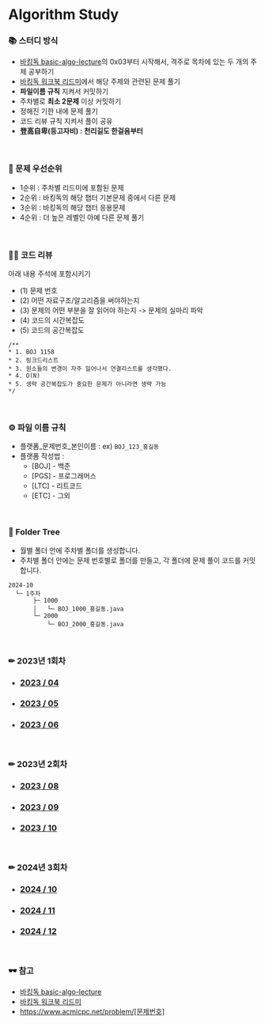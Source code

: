 # Algorithm Study

### 📚 스터디 방식
- [바킹독 basic-algo-lecture](https://github.com/encrypted-def/basic-algo-lecture)의 0x03부터 시작해서, 격주로 목차에 있는 두 개의 주제 공부하기
- [바킹독 워크북 리드미](https://github.com/encrypted-def/basic-algo-lecture/blob/master/workbook.md)에서 해당 주제와 관련된 문제 풀기
- **파일이름 규칙** 지켜서 커밋하기
- 주차별로 **최소 2문제** 이상 커밋하기
- 정해진 기한 내에 문제 풀기
- 코드 리뷰 규칙 지켜서 풀이 공유
- **登高自卑(등고자비) : 천리길도 한걸음부터**

<br/>

### 💪 문제 우선순위
- 1순위 : 주차별 리드미에 포함된 문제
- 2순위 : 바킹독의 해당 챕터 기본문제 중에서 다른 문제
- 3순위 : 바킹독의 해당 챕터 응용문제
- 4순위 : 더 높은 레벨인 아예 다른 문제 풀기

<br/>

### 🧑‍💻 코드 리뷰
아래 내용 주석에 포함시키기
- (1) 문제 번호
- (2) 어떤 자료구조/알고리즘을 써야하는지
- (3) 문제의 어떤 부분을 잘 읽어야 하는지 -> 문제의 실마리 파악
- (4) 코드의 시간복잡도
- (5) 코드의 공간복잡도

```
/**
* 1. BOJ 1158
* 2. 링크드리스트
* 3. 원소들의 변경이 자주 일어나서 연결리스트를 생각했다.
* 4. O(N)
* 5. 생략 공간복잡도가 중요한 문제가 아니라면 생략 가능
*/
```

<br/>

### ⚙️ 파일 이름 규칙
- 플랫폼_문제번호_본인이름 : ex) `BOJ_123_홍길동`
- 플랫폼 작성법 :
  * [BOJ] - 백준 
  * [PGS] - 프로그래머스
  * [LTC] - 리트코드
  * [ETC] - 그외

<br/>

### 📁 Folder Tree
- 월별 폴더 안에 주차별 폴더를 생성합니다.
- 주차별 폴더 안에는 문제 번호별로 폴더를 만들고, 각 폴더에 문제 풀이 코드를 커밋합니다.
```
2024-10
  └─ 1주차
       ├─ 1000
       │   └─ BOJ_1000_홍길동.java
       └─ 2000
           └─ BOJ_2000_홍길동.java
```
    
<br/>

### ✏ 2023년 1회차
- ### [2023 / 04](2023-04)
- ### [2023 / 05](2023-05)
- ### [2023 / 06](2023-06)

<br/>

### ✏ 2023년 2회차
- ### [2023 / 08](2023-08)
- ### [2023 / 09](2023-09)
- ### [2023 / 10](2023-10)

<br/>

### ✏ 2024년 3회차
- ### [2024 / 10](2024-10)
- ### [2024 / 11](2024-11)
- ### [2024 / 12](2024-12)

<br/>

### 🕶️ 참고
- [바킹독 basic-algo-lecture](https://github.com/encrypted-def/basic-algo-lecture)
- [바킹독 워크북 리드미](https://github.com/encrypted-def/basic-algo-lecture/blob/master/workbook.md)
- https://www.acmicpc.net/problem/[문제번호]
